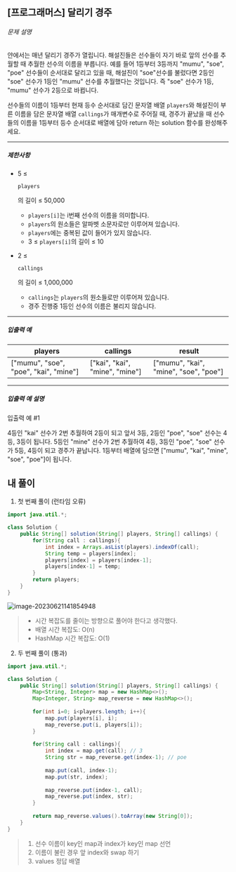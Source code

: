 ## [프로그래머스] 달리기 경주

###### 문제 설명

얀에서는 매년 달리기 경주가 열립니다. 해설진들은 선수들이 자기 바로 앞의 선수를 추월할 때 추월한 선수의 이름을 부릅니다. 예를 들어 1등부터 3등까지 "mumu", "soe", "poe" 선수들이 순서대로 달리고 있을 때, 해설진이 "soe"선수를 불렀다면 2등인 "soe" 선수가 1등인 "mumu" 선수를 추월했다는 것입니다. 즉 "soe" 선수가 1등, "mumu" 선수가 2등으로 바뀝니다.

선수들의 이름이 1등부터 현재 등수 순서대로 담긴 문자열 배열 `players`와 해설진이 부른 이름을 담은 문자열 배열 `callings`가 매개변수로 주어질 때, 경주가 끝났을 때 선수들의 이름을 1등부터 등수 순서대로 배열에 담아 return 하는 solution 함수를 완성해주세요.

------

##### 제한사항

- 5 ≤

   

  ```
  players
  ```

  의 길이 ≤ 50,000

  - `players[i]`는 i번째 선수의 이름을 의미합니다.
  - `players`의 원소들은 알파벳 소문자로만 이루어져 있습니다.
  - `players`에는 중복된 값이 들어가 있지 않습니다.
  - 3 ≤ `players[i]`의 길이 ≤ 10

- 2 ≤

   

  ```
  callings
  ```

  의 길이 ≤ 1,000,000

  - `callings`는 `players`의 원소들로만 이루어져 있습니다.
  - 경주 진행중 1등인 선수의 이름은 불리지 않습니다.

------

##### 입출력 예

| players                               | callings                       | result                                |
| ------------------------------------- | ------------------------------ | ------------------------------------- |
| ["mumu", "soe", "poe", "kai", "mine"] | ["kai", "kai", "mine", "mine"] | ["mumu", "kai", "mine", "soe", "poe"] |

------

##### 입출력 예 설명

입출력 예 #1

4등인 "kai" 선수가 2번 추월하여 2등이 되고 앞서 3등, 2등인 "poe", "soe" 선수는 4등, 3등이 됩니다. 5등인 "mine" 선수가 2번 추월하여 4등, 3등인 "poe", "soe" 선수가 5등, 4등이 되고 경주가 끝납니다. 1등부터 배열에 담으면 ["mumu", "kai", "mine", "soe", "poe"]이 됩니다.

## 내 풀이

1. 첫 번째 풀이 (런타임 오류)

```java
import java.util.*;

class Solution {
    public String[] solution(String[] players, String[] callings) {
        for(String call : callings){
            int index = Arrays.asList(players).indexOf(call);
            String temp = players[index];
            players[index] = players[index-1];
            players[index-1] = temp;
        }
        return players;
    }
}
```

![image-20230621141854948](C:\Users\E1505\AppData\Roaming\Typora\typora-user-images\image-20230621141854948.png)


> * 시간 복잡도를 줄이는 방향으로 풀어야 한다고 생각했다.
> * 배열 시간 복잡도: O(n)
> * HashMap 시간 복잡도: O(1)



2. 두 번째 풀이 (통과)

```java
import java.util.*;

class Solution {
    public String[] solution(String[] players, String[] callings) {
        Map<String, Integer> map = new HashMap<>();
        Map<Integer, String> map_reverse = new HashMap<>();
        
        for(int i=0; i<players.length; i++){
            map.put(players[i], i);
            map_reverse.put(i, players[i]);
        }
        
        for(String call : callings){
            int index = map.get(call); // 3
            String str = map_reverse.get(index-1); // poe
            
            map.put(call, index-1); 
            map.put(str, index);
            
            map_reverse.put(index-1, call);
            map_reverse.put(index, str);
        }
        
        return map_reverse.values().toArray(new String[0]);
    }
}
```

> 1. 선수 이름이 key인 map과 index가 key인 map 선언
> 2. 이름이 불린 경우 앞 index와 swap 하기
> 3. values 정답 배열